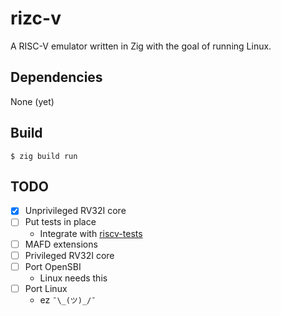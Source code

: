 # rizc-v

A RISC-V emulator written in Zig with the goal of running Linux.

## Dependencies

None (yet)

## Build

`$ zig build run`

## TODO

- [x] Unprivileged RV32I core
- [ ] Put tests in place
    - Integrate with [riscv-tests](https://github.com/riscv-software-src/riscv-tests)
- [ ] MAFD extensions
- [ ] Privileged RV32I core
- [ ] Port OpenSBI
    - Linux needs this
- [ ] Port Linux
    - ez `¯\_(ツ)_/¯`
